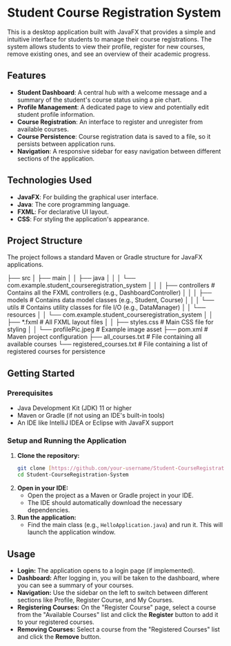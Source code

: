 # Student Course Registration System

This is a desktop application built with JavaFX that provides a simple and intuitive interface for students to manage their course registrations. The system allows students to view their profile, register for new courses, remove existing ones, and see an overview of their academic progress.

## Features

-   **Student Dashboard**: A central hub with a welcome message and a summary of the student's course status using a pie chart.
-   **Profile Management**: A dedicated page to view and potentially edit student profile information.
-   **Course Registration**: An interface to register and unregister from available courses.
-   **Course Persistence**: Course registration data is saved to a file, so it persists between application runs.
-   **Navigation**: A responsive sidebar for easy navigation between different sections of the application.

## Technologies Used

-   **JavaFX**: For building the graphical user interface.
-   **Java**: The core programming language.
-   **FXML**: For declarative UI layout.
-   **CSS**: For styling the application's appearance.

## Project Structure

The project follows a standard Maven or Gradle structure for JavaFX applications.

├── src
│   ├── main
│   │   ├── java
│   │   │   └── com.example.student_courseregistration_system
│   │   │       ├── controllers  # Contains all the FXML controllers (e.g., DashboardController)
│   │   │       ├── models       # Contains data model classes (e.g., Student, Course)
│   │   │       └── utils        # Contains utility classes for file I/O (e.g., DataManager)
│   │   └── resources
│   │       └── com.example.student_courseregistration_system
│   │           ├── *.fxml       # All FXML layout files
│   │           ├── styles.css   # Main CSS file for styling
│   │           └── profilePic.jpeg  # Example image asset
├── pom.xml                      # Maven project configuration
├── all_courses.txt              # File containing all available courses
└── registered_courses.txt       # File containing a list of registered courses for persistence


## Getting Started

### Prerequisites

-   Java Development Kit (JDK) 11 or higher
-   Maven or Gradle (if not using an IDE's built-in tools)
-   An IDE like IntelliJ IDEA or Eclipse with JavaFX support

### Setup and Running the Application

1.  **Clone the repository:**
    ```bash
    git clone [https://github.com/your-username/Student-CourseRegistration-System.git](https://github.com/your-username/Student-CourseRegistration-System.git)
    cd Student-CourseRegistration-System
    ```
2.  **Open in your IDE:**
    * Open the project as a Maven or Gradle project in your IDE.
    * The IDE should automatically download the necessary dependencies.
3.  **Run the application:**
    * Find the main class (e.g., `HelloApplication.java`) and run it. This will launch the application window.

## Usage

-   **Login:** The application opens to a login page (if implemented).
-   **Dashboard:** After logging in, you will be taken to the dashboard, where you can see a summary of your courses.
-   **Navigation:** Use the sidebar on the left to switch between different sections like Profile, Register Course, and My Courses.
-   **Registering Courses:** On the "Register Course" page, select a course from the "Available Courses" list and click the **Register** button to add it to your registered courses.
-   **Removing Courses:** Select a course from the "Registered Courses" list and click the **Remove** button.
